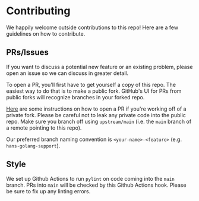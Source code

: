 Contributing
============
We happily welcome outside contributions to this repo! Here
are a few guidelines on how to contribute.

PRs/Issues
----------
If you want to discuss a potential new feature or an existing problem, please
open an issue so we can discuss in greater detail.

To open a PR, you'll first have to get yourself a copy of this repo. The easiest
way to do that is to make a public fork. GitHub's UI for PRs from public forks
will recognize branches in your forked repo.

[Here](https://stackoverflow.com/questions/10065526/github-how-to-make-a-fork-of-public-repository-private)
are some instructions on how to open a PR if you're working off of a private
fork. Please be careful not to leak any private code into the public repo. Make
sure you branch off using `upstream/main` (i.e. the `main` branch of a remote
pointing to this repo).

Our preferred branch naming convention is `<your-name>-<feature>` (e.g.
`hans-golang-support`).

Style
-----
We set up Github Actions to run `pylint` on code coming into the `main` branch.
PRs into `main` will be checked by this Github Actions hook. Please be sure to
fix up any linting errors.
